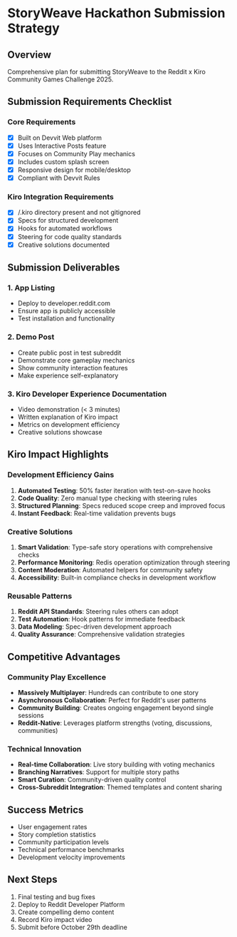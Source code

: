 # StoryWeave Hackathon Submission Strategy

## Overview
Comprehensive plan for submitting StoryWeave to the Reddit x Kiro Community Games Challenge 2025.

## Submission Requirements Checklist

### Core Requirements
- [x] Built on Devvit Web platform
- [x] Uses Interactive Posts feature
- [x] Focuses on Community Play mechanics
- [x] Includes custom splash screen
- [x] Responsive design for mobile/desktop
- [x] Compliant with Devvit Rules

### Kiro Integration Requirements
- [x] /.kiro directory present and not gitignored
- [x] Specs for structured development
- [x] Hooks for automated workflows
- [x] Steering for code quality standards
- [x] Creative solutions documented

## Submission Deliverables

### 1. App Listing
- Deploy to developer.reddit.com
- Ensure app is publicly accessible
- Test installation and functionality

### 2. Demo Post
- Create public post in test subreddit
- Demonstrate core gameplay mechanics
- Show community interaction features
- Make experience self-explanatory

### 3. Kiro Developer Experience Documentation
- Video demonstration (< 3 minutes)
- Written explanation of Kiro impact
- Metrics on development efficiency
- Creative solutions showcase

## Kiro Impact Highlights

### Development Efficiency Gains
1. **Automated Testing**: 50% faster iteration with test-on-save hooks
2. **Code Quality**: Zero manual type checking with steering rules
3. **Structured Planning**: Specs reduced scope creep and improved focus
4. **Instant Feedback**: Real-time validation prevents bugs

### Creative Solutions
1. **Smart Validation**: Type-safe story operations with comprehensive checks
2. **Performance Monitoring**: Redis operation optimization through steering
3. **Content Moderation**: Automated helpers for community safety
4. **Accessibility**: Built-in compliance checks in development workflow

### Reusable Patterns
1. **Reddit API Standards**: Steering rules others can adopt
2. **Test Automation**: Hook patterns for immediate feedback
3. **Data Modeling**: Spec-driven development approach
4. **Quality Assurance**: Comprehensive validation strategies

## Competitive Advantages

### Community Play Excellence
- **Massively Multiplayer**: Hundreds can contribute to one story
- **Asynchronous Collaboration**: Perfect for Reddit's user patterns
- **Community Building**: Creates ongoing engagement beyond single sessions
- **Reddit-Native**: Leverages platform strengths (voting, discussions, communities)

### Technical Innovation
- **Real-time Collaboration**: Live story building with voting mechanics
- **Branching Narratives**: Support for multiple story paths
- **Smart Curation**: Community-driven quality control
- **Cross-Subreddit Integration**: Themed templates and content sharing

## Success Metrics
- User engagement rates
- Story completion statistics
- Community participation levels
- Technical performance benchmarks
- Development velocity improvements

## Next Steps
1. Final testing and bug fixes
2. Deploy to Reddit Developer Platform
3. Create compelling demo content
4. Record Kiro impact video
5. Submit before October 29th deadline